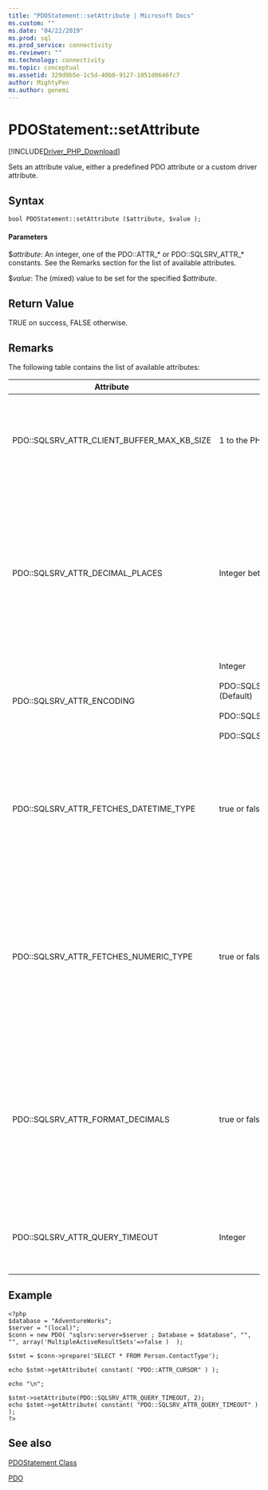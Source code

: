 ```yaml
---
title: "PDOStatement::setAttribute | Microsoft Docs"
ms.custom: ""
ms.date: "04/22/2019"
ms.prod: sql
ms.prod_service: connectivity
ms.reviewer: ""
ms.technology: connectivity
ms.topic: conceptual
ms.assetid: 329d9b5e-1c5d-40b0-9127-1051d0646fc7
author: MightyPen
ms.author: genemi
---
```

# PDOStatement::setAttribute
[!INCLUDE[Driver_PHP_Download](../../includes/driver_php_download.md)]

Sets an attribute value, either a predefined PDO attribute or a custom driver attribute.  
  
## Syntax  
  
```  
bool PDOStatement::setAttribute ($attribute, $value );  
```  
  
#### Parameters  
$*attribute*: An integer, one of the PDO::ATTR_* or PDO::SQLSRV_ATTR_\* constants. See the Remarks section for the list of available attributes.  
  
$*value*: The (mixed) value to be set for the specified $*attribute*.  
  
## Return Value  
TRUE on success, FALSE otherwise.  
  
## Remarks  
The following table contains the list of available attributes:  
  
|Attribute|Values|Description|  
|-------------|----------|---------------|  
|PDO::SQLSRV_ATTR_CLIENT_BUFFER_MAX_KB_SIZE|1 to the PHP memory limit.|Configures the size of the buffer that holds the result set for a client-side cursor.<br /><br />The default is 10,240 KB (10 MB).<br /><br />For more information about client-side cursors, see [Cursor Types &#40;PDO_SQLSRV Driver&#41;](../../connect/php/cursor-types-pdo-sqlsrv-driver.md).|  
|PDO::SQLSRV_ATTR_DECIMAL_PLACES|Integer between 0 and 4 (inclusive)|Specifies the number of decimal places when formatting fetched money values.<br /><br />Any negative integer or value more than 4 will be ignored.<br /><br />This option works only when PDO::SQLSRV_ATTR_FORMAT_DECIMALS is true.<br /><br />This option may also be set at the connection level. If so, then this option overrides the connection level option.<br /><br />For more information, see [Formatting Decimal Strings and Money Values (PDO_SQLSRV Driver)](../../connect/php/formatting-decimals-pdo-sqlsrv-driver.md).|
|PDO::SQLSRV_ATTR_ENCODING|Integer<br /><br />PDO::SQLSRV_ENCODING_UTF8 (Default)<br /><br />PDO::SQLSRV_ENCODING_SYSTEM<br /><br />PDO::SQLSRV_ENCODING_BINARY|Sets the character set encoding to be used by the driver to communicate with the server.|  
|PDO::SQLSRV_ATTR_FETCHES_DATETIME_TYPE|true or false|Specifies whether to retrieve date and time types as [PHP DateTime](http://php.net/manual/en/class.datetime.php) objects. If left false, the default behavior is to return them as strings.<br /><br />This option may also be set at the connection level. If so, then this option overrides the connection level option.<br /><br />For more information, see [How to: Retrieve Date and Time Types as PHP DateTime Objects Using the PDO_SQLSRV Driver](../../connect/php/how-to-retrieve-datetime-objects-using-pdo-sqlsrv-driver.md).|  
|PDO::SQLSRV_ATTR_FETCHES_NUMERIC_TYPE|true or false|Handles numeric fetches from columns with numeric SQL types (bit, integer, smallint, tinyint, float, or real).<br /><br />When connection option flag ATTR_STRINGIFY_FETCHES is on, the return value is a string even when SQLSRV_ATTR_FETCHES_NUMERIC_TYPE is on.<br /><br />When the returned PDO type in bind column is PDO_PARAM_INT, the return value from an integer column is an int even if SQLSRV_ATTR_FETCHES_NUMERIC_TYPE is off.|  
|PDO::SQLSRV_ATTR_FORMAT_DECIMALS|true or false|Specifies whether to add leading zeroes to decimal strings when appropriate. If set, this option enables the PDO::SQLSRV_ATTR_DECIMAL_PLACES option for formatting money types. If left false, the default behavior of returning exact precision and omitting leading zeroes for values less than 1 is used.<br /><br />This option may also be set at the connection level. If so, then this option overrides the connection level option.<br /><br />For more information, see [Formatting Decimal Strings and Money Values (PDO_SQLSRV Driver)](../../connect/php/formatting-decimals-pdo-sqlsrv-driver.md).| 
|PDO::SQLSRV_ATTR_QUERY_TIMEOUT|Integer|Sets the query timeout in seconds.<br /><br />By default, the driver will wait indefinitely for results. Negative numbers are not allowed.<br /><br />0 means no timeout.|  
  
## Example  
  
```  
<?php  
$database = "AdventureWorks";  
$server = "(local)";  
$conn = new PDO( "sqlsrv:server=$server ; Database = $database", "", "", array('MultipleActiveResultSets'=>false )  );  
  
$stmt = $conn->prepare('SELECT * FROM Person.ContactType');  
  
echo $stmt->getAttribute( constant( "PDO::ATTR_CURSOR" ) );  
  
echo "\n";  
  
$stmt->setAttribute(PDO::SQLSRV_ATTR_QUERY_TIMEOUT, 2);  
echo $stmt->getAttribute( constant( "PDO::SQLSRV_ATTR_QUERY_TIMEOUT" ) );  
?>  
```  
  
## See also  
[PDOStatement Class](../../connect/php/pdostatement-class.md)

[PDO](https://php.net/manual/book.pdo.php)  
  
